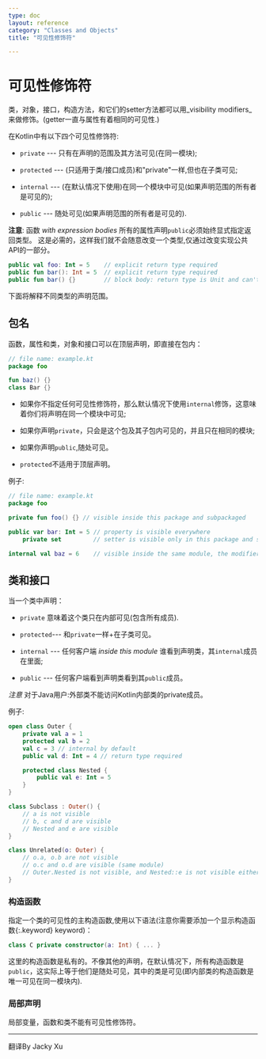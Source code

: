 ```yaml
---
type: doc
layout: reference
category: "Classes and Objects"
title: "可见性修饰符"

---
```


# 可见性修饰符  

类，对象，接口，构造方法，和它们的setter方法都可以用_visibility modifiers_来做修饰。(getter一直与属性有着相同的可见性.)

在Kotlin中有以下四个可见性修饰符:

* `private` --- 只有在声明的范围及其方法可见(在同一模块);

* `protected` --- (只适用于类/接口成员)和"private"一样,但也在子类可见;

* `internal` --- (在默认情况下使用)在同一个模块中可见(如果声明范围的所有者是可见的);

* `public` --- 随处可见(如果声明范围的所有者是可见的).

**注意**: 函数 _with expression bodies_ 所有的属性声明`public`必须始终显式指定返回类型。
这是必需的，这样我们就不会随意改变一个类型,仅通过改变实现公共API的一部分。

``` kotlin
public val foo: Int = 5    // explicit return type required
public fun bar(): Int = 5  // explicit return type required
public fun bar() {}        // block body: return type is Unit and can't be changed accidentally, so not required
```

下面将解释不同类型的声明范围。

## 包名

函数，属性和类，对象和接口可以在顶层声明，即直接在包内：

``` kotlin
// file name: example.kt
package foo

fun baz() {}
class Bar {}
```

*  如果你不指定任何可见性修饰符，那么默认情况下使用`internal`修饰，这意味着你们将声明在同一个模块中可见;

* 如果你声明`private`，只会是这个包及其子包内可见的，并且只在相同的模块;


* 如果你声明`public`,随处可见。

* `protected`不适用于顶层声明。

例子:

``` kotlin
// file name: example.kt
package foo

private fun foo() {} // visible inside this package and subpackaged

public var bar: Int = 5 // property is visible everywhere
    private set         // setter is visible only in this package and subpackages

internal val baz = 6    // visible inside the same module, the modifier can be omitted    
```

## 类和接口

当一个类中声明：

* `private` 意味着这个类只在内部可见(包含所有成员).

* `protected`--- 和`private`一样+在子类可见。

* `internal` --- 任何客户端 *inside this module* 谁看到声明类，其`internal`成员在里面;

* `public` ---  任何客户端看到声明类看到其`public`成员。

*注意* 对于Java用户:外部类不能访问Kotlin内部类的private成员。

例子:

``` kotlin
open class Outer {
    private val a = 1
    protected val b = 2
    val c = 3 // internal by default
    public val d: Int = 4 // return type required

    protected class Nested {
        public val e: Int = 5
    }
}

class Subclass : Outer() {
    // a is not visible
    // b, c and d are visible
    // Nested and e are visible
}

class Unrelated(o: Outer) {
    // o.a, o.b are not visible
    // o.c and o.d are visible (same module)
    // Outer.Nested is not visible, and Nested::e is not visible either
}
```

### 构造函数

指定一个类的可见性的主构造函数,使用以下语法(注意你需要添加一个显示构造函数{:.keyword} keyword)：

``` kotlin
class C private constructor(a: Int) { ... }
```

这里的构造函数是私有的。不像其他的声明，在默认情况下，所有构造函数是`public`，这实际上等于他们是随处可见，其中的类是可见(即内部类的构造函数是唯一可见在同一模块内).

### 局部声明

局部变量，函数和类不能有可见性修饰符。

---

翻译By Jacky Xu
